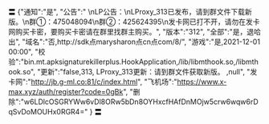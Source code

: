 〓
{"通知":"是",
"公告":"
\nLP公告：\nLProxy_313已发布，请到群文件下载新版。\n群①：475048094\n群②：425624395\n发卡网已打不开，请勿在发卡网购买卡密，要购买卡密请在群里找群主购买。",
"版本":"312",
"全部":"是，退哈出",
"域名":"否,http://sdk点marysharon点cn点com/8/",
"游戏":"是,2021-12-01 00:00",
"校验":"bin.mt.apksignaturekillerplus.HookApplication,/lib/libmthook.so,/libmthook.so",
"更新":"false,313,
LProxy_313更新：请到群文件获取新版。
,null",
"发卡网":"http://jb.g-ml.co:81/c/index.html",
"飞机场":"https://www.x-max.xyz/auth/register?code=0gBk",
"删除":"w6LDlcOSGRYWw6vDl8ORw5bDn8OYHxcfHAfDnMOjw5crw6wqw6rDqSvDoMOUHx0RGR4="
}
〓
